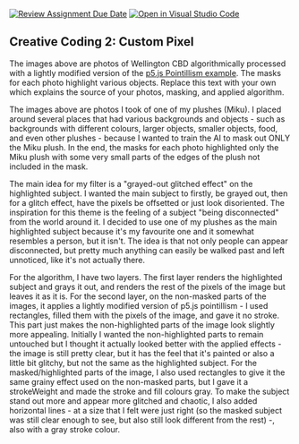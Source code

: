 [![Review Assignment Due Date](https://classroom.github.com/assets/deadline-readme-button-24ddc0f5d75046c5622901739e7c5dd533143b0c8e959d652212380cedb1ea36.svg)](https://classroom.github.com/a/fhdOjw6q)
[![Open in Visual Studio Code](https://classroom.github.com/assets/open-in-vscode-718a45dd9cf7e7f842a935f5ebbe5719a5e09af4491e668f4dbf3b35d5cca122.svg)](https://classroom.github.com/online_ide?assignment_repo_id=12032042&assignment_repo_type=AssignmentRepo)
## Creative Coding 2: Custom Pixel

The images above are photos of Wellington CBD algorithmically processed with a lightly modified version of the [p5.js Pointillism example](https://p5js.org/examples/image-pointillism.html). The masks for each photo highlight various objects. Replace this text with your own which explains the source of your photos, masking, and applied algorithm.


The images above are photos I took of one of my plushes (Miku). I placed around several places that had various backgrounds and objects - such as backgrounds with different colours, larger objects, smaller objects, food, and even other plushes - because I wanted to train the AI to mask out ONLY the Miku plush. In the end, the masks for each photo highlighted only the Miku plush with some very small parts of the edges of the plush not included in the mask.

The main idea for my filter is a "grayed-out glitched effect" on the highlighted subject. I wanted the main subject to firstly, be grayed out, then for a glitch effect, have the pixels be offsetted or just look disoriented. The inspiration for this theme is the feeling of a subject "being disconnected" from the world around it. I decided to use one of my plushes as the main highlighted subject because it's my favourite one and it somewhat resembles a person, but it isn't. The idea is that not only people can appear disconnected, but pretty much anything can easily be walked past and left unnoticed, like it's not actually there.

For the algorithm, I have two layers. The first layer renders the highlighted subject and grays it out, and renders the rest of the pixels of the image but leaves it as it is. For the second layer, on the non-masked parts of the images, it applies a lightly modified version of p5.js pointillism - I used rectangles, filled them with the pixels of the image, and gave it no stroke. This part just makes the non-highlighted parts of the image look slightly more appealing. Initially I wanted the non-highlighted parts to remain untouched but I thought it actually looked better with the applied effects - the image is still pretty clear, but it has the feel that it's painted or also a little bit glitchy, but not the same as the highlighted subject. For the masked/highlighted parts of the image, I also used rectangles to give it the same grainy effect used on the non-masked parts, but I gave it a strokeWeight and made the stroke and fill colours gray. To make the subject stand out more and appear more glitched and chaotic, I also added horizontal lines - at a size that I felt were just right (so the masked subject was still clear enough to see, but also still look different from the rest) -, also with a gray stroke colour.